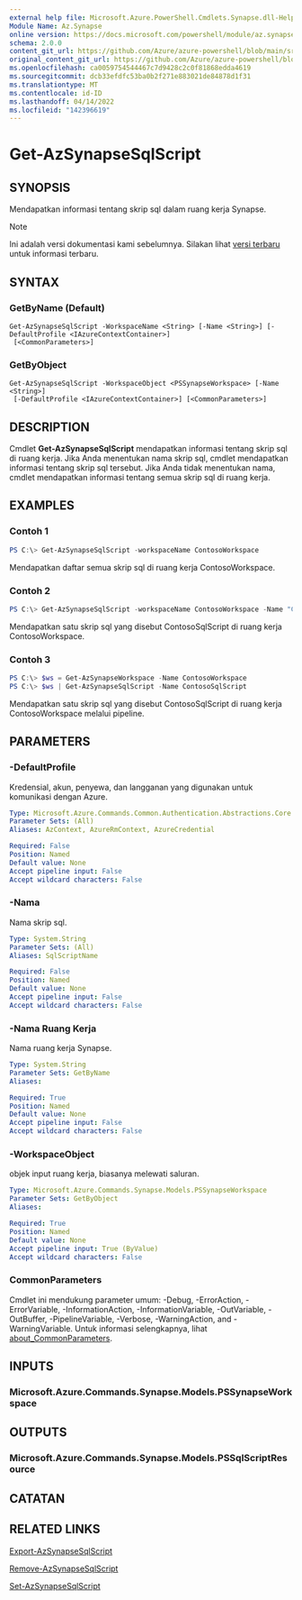 ```yaml
---
external help file: Microsoft.Azure.PowerShell.Cmdlets.Synapse.dll-Help.xml
Module Name: Az.Synapse
online version: https://docs.microsoft.com/powershell/module/az.synapse/get-azsynapsesqlscript
schema: 2.0.0
content_git_url: https://github.com/Azure/azure-powershell/blob/main/src/Synapse/Synapse/help/Get-AzSynapseSqlScript.md
original_content_git_url: https://github.com/Azure/azure-powershell/blob/main/src/Synapse/Synapse/help/Get-AzSynapseSqlScript.md
ms.openlocfilehash: ca0059754544467c7d9428c2c0f81868edda4619
ms.sourcegitcommit: dcb33efdfc53ba0b2f271e883021de84878d1f31
ms.translationtype: MT
ms.contentlocale: id-ID
ms.lasthandoff: 04/14/2022
ms.locfileid: "142396619"
---
```

# Get-AzSynapseSqlScript

## SYNOPSIS
Mendapatkan informasi tentang skrip sql dalam ruang kerja Synapse.

> [!NOTE]
>Ini adalah versi dokumentasi kami sebelumnya. Silakan lihat [versi terbaru](/powershell/module/az.synapse/get-azsynapsesqlscript) untuk informasi terbaru.

## SYNTAX

### GetByName (Default)
```
Get-AzSynapseSqlScript -WorkspaceName <String> [-Name <String>] [-DefaultProfile <IAzureContextContainer>]
 [<CommonParameters>]
```

### GetByObject
```
Get-AzSynapseSqlScript -WorkspaceObject <PSSynapseWorkspace> [-Name <String>]
 [-DefaultProfile <IAzureContextContainer>] [<CommonParameters>]
```

## DESCRIPTION
Cmdlet **Get-AzSynapseSqlScript** mendapatkan informasi tentang skrip sql di ruang kerja. Jika Anda menentukan nama skrip sql, cmdlet mendapatkan informasi tentang skrip sql tersebut. Jika Anda tidak menentukan nama, cmdlet mendapatkan informasi tentang semua skrip sql di ruang kerja.

## EXAMPLES

### Contoh 1
```powershell
PS C:\> Get-AzSynapseSqlScript -workspaceName ContosoWorkspace
```

Mendapatkan daftar semua skrip sql di ruang kerja ContosoWorkspace.

### Contoh 2
```powershell
PS C:\> Get-AzSynapseSqlScript -workspaceName ContosoWorkspace -Name "ContosoSqlScript"
```

Mendapatkan satu skrip sql yang disebut ContosoSqlScript di ruang kerja ContosoWorkspace.

### Contoh 3
```powershell
PS C:\> $ws = Get-AzSynapseWorkspace -Name ContosoWorkspace
PS C:\> $ws | Get-AzSynapseSqlScript -Name ContosoSqlScript
```

Mendapatkan satu skrip sql yang disebut ContosoSqlScript di ruang kerja ContosoWorkspace melalui pipeline.

## PARAMETERS

### -DefaultProfile
Kredensial, akun, penyewa, dan langganan yang digunakan untuk komunikasi dengan Azure.

```yaml
Type: Microsoft.Azure.Commands.Common.Authentication.Abstractions.Core.IAzureContextContainer
Parameter Sets: (All)
Aliases: AzContext, AzureRmContext, AzureCredential

Required: False
Position: Named
Default value: None
Accept pipeline input: False
Accept wildcard characters: False
```

### -Nama
Nama skrip sql.

```yaml
Type: System.String
Parameter Sets: (All)
Aliases: SqlScriptName

Required: False
Position: Named
Default value: None
Accept pipeline input: False
Accept wildcard characters: False
```

### -Nama Ruang Kerja
Nama ruang kerja Synapse.

```yaml
Type: System.String
Parameter Sets: GetByName
Aliases:

Required: True
Position: Named
Default value: None
Accept pipeline input: False
Accept wildcard characters: False
```

### -WorkspaceObject
objek input ruang kerja, biasanya melewati saluran.

```yaml
Type: Microsoft.Azure.Commands.Synapse.Models.PSSynapseWorkspace
Parameter Sets: GetByObject
Aliases:

Required: True
Position: Named
Default value: None
Accept pipeline input: True (ByValue)
Accept wildcard characters: False
```

### CommonParameters
Cmdlet ini mendukung parameter umum: -Debug, -ErrorAction, -ErrorVariable, -InformationAction, -InformationVariable, -OutVariable, -OutBuffer, -PipelineVariable, -Verbose, -WarningAction, and -WarningVariable. Untuk informasi selengkapnya, lihat [about_CommonParameters](http://go.microsoft.com/fwlink/?LinkID=113216).

## INPUTS

### Microsoft.Azure.Commands.Synapse.Models.PSSynapseWorkspace

## OUTPUTS

### Microsoft.Azure.Commands.Synapse.Models.PSSqlScriptResource

## CATATAN

## RELATED LINKS

[Export-AzSynapseSqlScript](./Export-AzSynapseSqlScript.md)

[Remove-AzSynapseSqlScript](./Remove-AzSynapseSqlScript.md)

[Set-AzSynapseSqlScript](./Set-AzSynapseSqlScript.md)
